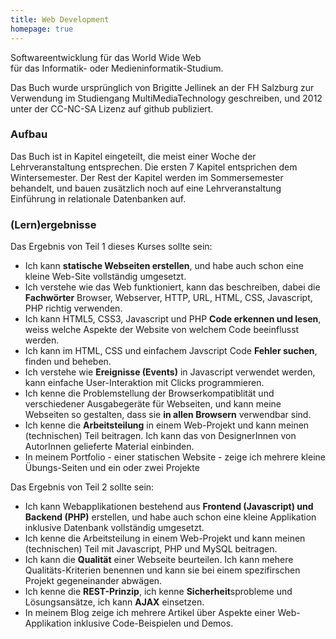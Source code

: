 ```yaml
--- 
title: Web Development
homepage: true
---
```


Softwareentwicklung für das World Wide Web <br>
für das Informatik- oder Medieninformatik-Studium.


Das Buch wurde ursprünglich von Brigitte Jellinek an der FH Salzburg
zur Verwendung im Studiengang MultiMediaTechnology geschreiben, und 2012
unter der CC-NC-SA Lizenz auf github publiziert. 

### Aufbau

Das Buch ist in Kapitel eingeteilt, die meist einer Woche der Lehrveranstaltung
entsprechen.  Die ersten 7 Kapitel entsprichen dem Wintersemester. Der Rest
der Kapitel werden im Sommersemester behandelt, und
bauen zusätzlich noch auf eine Lehrveranstaltung Einführung in relationale Datenbanken auf.

### (Lern)ergebnisse 

Das Ergebnis von Teil 1 dieses Kurses sollte sein:

* Ich kann **statische Webseiten erstellen**, und habe auch schon eine kleine Web-Site vollständig umgesetzt.
* Ich verstehe wie das Web funktioniert, kann das beschreiben, dabei die **Fachwörter** Browser, Webserver, HTTP, URL, HTML, CSS, Javascript, PHP richtig verwenden.
* Ich kann HTML5, CSS3, Javascript und PHP **Code erkennen und lesen**, weiss welche Aspekte der Website von welchem Code beeinflusst werden.
* Ich kann im HTML, CSS und einfachem Javscript Code **Fehler suchen**, finden und beheben.
* Ich verstehe wie **Ereignisse (Events)** in Javascript verwendet werden, kann einfache User-Interaktion mit Clicks programmieren.
* Ich kenne die Problemstellung der Browserkompatiblität und verschiedener Ausgabegeräte für Webseiten, und kann meine Webseiten so gestalten, dass sie **in allen Browsern** verwendbar sind.
* Ich kenne die **Arbeitsteilung** in einem Web-Projekt und kann meinen (technischen) Teil beitragen. Ich kann das von DesignerInnen von AutorInnen gelieferte Material einbinden.
* In meinem Portfolio - einer statischen Website - zeige ich mehrere kleine Übungs-Seiten und ein oder zwei Projekte



Das Ergebnis von Teil 2 sollte sein:

* Ich kann Webapplikationen bestehend aus **Frontend (Javascript) und Backend (PHP)** erstellen, und habe auch schon eine kleine Applikation inklusive Datenbank vollständig umgesetzt.
* Ich kenne die Arbeitsteilung in einem Web-Projekt und kann meinen (technischen) Teil mit Javascript, PHP und MySQL beitragen.
* Ich kann die **Qualität** einer Webseite beurteilen. Ich kann mehere Qualitäts-Kriterien benennen und kann sie bei einem spezifirschen Projekt gegeneinander abwägen.
* Ich kenne die **REST-Prinzip**, ich kenne **Sicherheit**sprobleme und Lösungsansätze, ich kann **AJAX** einsetzen.
* In meinem Blog zeige ich mehrere Artikel über Aspekte einer Web-Applikation inklusive Code-Beispielen und Demos.



